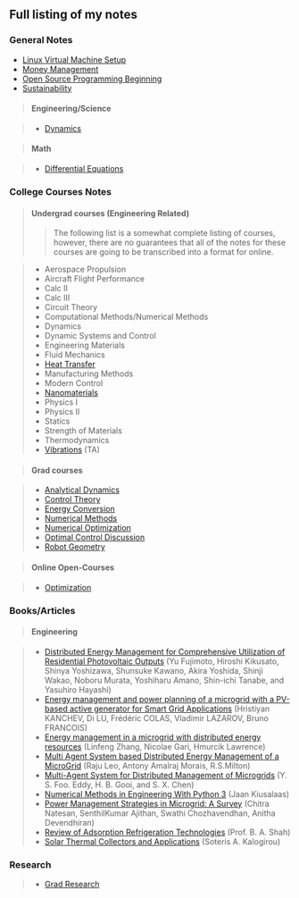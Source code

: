 ## Full listing of my notes

### General Notes

- [Linux Virtual Machine Setup](/notes/linux_virtual_machine/linux_vm_main.html)
- [Money Management](/notes/money_management/money_management_main.html)
- [Open Source Programming Beginning](/notes/open_source_beginning/open_source_beginning.html)
- [Sustainability](/notes/sustainability/sustainability_main.html)

> #### Engineering/Science

> - [Dynamics](./dynamics/dynamics_main.html)

> #### Math

> - [Differential Equations](./differential_equations/differential_equations.html)

### College Courses Notes

> #### Undergrad courses (Engineering Related)
>> The following list is a somewhat complete listing of courses, however,
>> there are no guarantees that all of the notes for these courses are going
>> to be transcribed into a format for online.

> - Aerospace Propulsion
> - Aircraft Flight Performance
> - Calc II
> - Calc III
> - Circuit Theory
> - Computational Methods/Numerical Methods
> - Dynamics
> - Dynamic Systems and Control
> - Engineering Materials
> - Fluid Mechanics
> - [Heat Transfer](/notes/heat_transfer/heat_transfer_main.html)
> - Manufacturing Methods
> - Modern Control
> - [Nanomaterials](/notes/nanomaterials/nanomaterials_main.html)
> - Physics I
> - Physics II
> - Statics
> - Strength of Materials
> - Thermodynamics
> - [Vibrations](/notes/vibrations/vibrations.html) (TA)

> #### Grad courses

> - [Analytical Dynamics](/notes/analytical_dynamics/analytical_dynamics_main.html)
> - [Control Theory](/notes/control_theory/control_theory_main.html)
> - [Energy Conversion](/notes/energy_conversion/energy_conversion_main.html)
> - [Numerical Methods](/notes/num_methods/numerical_methods_main.html)
> - [Numerical Optimization](/notes/num_optimization/num_optimization_main.html)
> - [Optimal Control Discussion](/notes/optimal_control_discussion/optimal_control_dis_main.html)
> - [Robot Geometry](/notes/robot_geometry/robot_geometry_main.html)

> #### Online Open-Courses

> - [Optimization](/notes/optimization_online/optimization_main.html)

### Books/Articles

> #### Engineering

> - [Distributed Energy Management for Comprehensive Utilization of Residential
    Photovoltaic
    Outputs](./distributed_energy_management_for_comprehensive_utilization_of_residential_photovoltaic_outputs/distributed_energy_management_for_comprehensive_utilization_of_residential_photovoltaic_outputs.html)
    (Yu Fujimoto, Hiroshi Kikusato, Shinya Yoshizawa, Shunsuke Kawano, Akira
    Yoshida, Shinji Wakao, Noboru Murata, Yoshiharu Amano, Shin-ichi Tanabe,
    and Yasuhiro Hayashi)
> - [Energy management and power planning of a microgrid with a PV-based active
    generator for Smart Grid
    Applications](./energy_management_and_power_planning_of_a_microgrid_with_a_pv-based_active_generator_for_smart_grid_applications/energy_management_and_power_planning_of_a_microgrid_with_a_pv-based_active_generator_for_smart_grid_applications.html)
    (Hristiyan KANCHEV, Di LU, Frédéric COLAS, Vladimir LAZAROV, Bruno
    FRANCOIS)
> - [Energy management in a microgrid with distributed energy
    resources](./energy_management_in_a_microgrid_with_distributed_energy_resources/energy_management_in_a_microgrid_with_distributed_energy_resources.html)
    (Linfeng Zhang, Nicolae Gari, Hmurcik Lawrence)
> - [Multi Agent System based Distributed Energy Management of a
    MicroGrid](./multi_agent_system_based_distributed_energy_management_of_a_microgrid/multi_agent_system_based_distributed_energy_management_of_a_microgrid.html)
    (Raju Leo, Antony Amalraj Morais, R.S.Milton)
> - [Multi-Agent System for
    Distributed Management of Microgrids](./multi-agent_system_for_distributed/multi-agent_system_for_distributed.html)
    (Y. S. Foo. Eddy, H. B. Gooi, and S. X. Chen)
> - [Numerical Methods in Engineering With Python
     3](numerical_methods_engineering_py3/num_methods_py3_main.html)
     (Jaan Kiusalaas)
> - [Power Management Strategies in Microgrid: A
    Survey](./power_management_strategies_in_microgrid_a_survey/power_management_strategies_in_microgrid_a_survey.html)
    (Chitra Natesan,  SenthilKumar Ajithan, Swathi Chozhavendhan, Anitha
    Devendhiran)
> - [Review of Adsorption Refrigeration
    Technologies](./review_of_adsorption_refrigeration_technologies/review_of_adsorption_refrigeration_technologies.html)
    (Prof. B. A. Shah)
> - [Solar Thermal Collectors and
    Applications](./solar_thermal_collectors_and_applications/solar_thermal_collectors_and_applications.html)
    (Soteris A. Kalogirou)

### Research

> - [Grad Research](/notes/grad_notes/grad_notes_main.html)
